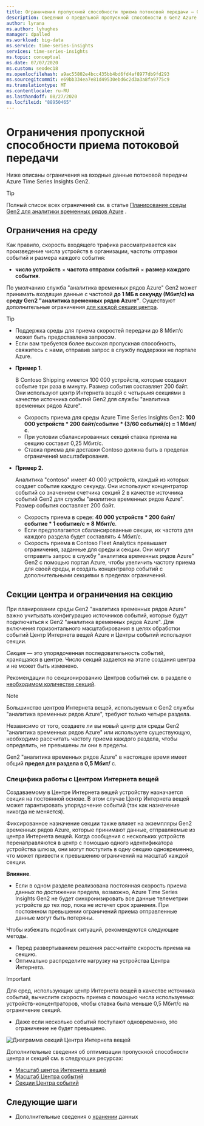 ```yaml
---
title: Ограничения пропускной способности приема потоковой передачи — Gen2 "аналитика временных рядов Azure" | Документация Майкрософт
description: Сведения о предельной пропускной способности в Gen2 Azure Time Series Insights.
author: lyrana
ms.author: lyhughes
manager: dpalled
ms.workload: big-data
ms.service: time-series-insights
services: time-series-insights
ms.topic: conceptual
ms.date: 07/07/2020
ms.custom: seodec18
ms.openlocfilehash: a9ac55802e4bcc435bb4bd6fd4af8977db9fd293
ms.sourcegitcommit: e69bb334ea7e81d49530ebd6c2d3a3a8fa9775c9
ms.translationtype: MT
ms.contentlocale: ru-RU
ms.lasthandoff: 08/27/2020
ms.locfileid: "88950465"
---
```

# <a name="streaming-ingestion-throughput-limits"></a>Ограничения пропускной способности приема потоковой передачи

Ниже описаны ограничения на входные данные потоковой передачи Azure Time Series Insights Gen2.

> [!TIP]
> Полный список всех ограничений см. в статье [Планирование среды Gen2 для аналитики временных рядов Azure](https://docs.microsoft.com/azure/time-series-insights/time-series-insights-update-plan#review-preview-limits) .

## <a name="per-environment-limitations"></a>Ограничения на среду

Как правило, скорость входящего трафика рассматривается как произведение числа устройств в организации, частоты отправки событий и размера каждого события:

*  **число устройств** × **частота отправки событий** × **размер каждого события**.

По умолчанию служба "аналитика временных рядов Azure" Gen2 может принимать входящие данные с частотой **до 1 МБ в секунду (Мбит/с) на среду Gen2 "аналитика временных рядов Azure"**. Существуют дополнительные ограничения [для каждой секции центра](./concepts-streaming-ingress-throughput-limits.md#hub-partitions-and-per-partition-limits).

> [!TIP]
>
> * Поддержка среды для приема скоростей передачи до 8 Мбит/с может быть предоставлена запросом.
> * Если вам требуется более высокая пропускная способность, свяжитесь с нами, отправив запрос в службу поддержки не портале Azure.
 
* **Пример 1**.

    В Contoso Shipping имеется 100 000 устройств, которые создают событие три раза в минуту. Размер события составляет 200 байт. Они используют центр Интернета вещей с четырьмя секциями в качестве источника событий Gen2 для службы "аналитика временных рядов Azure".

    * Скорость приема для среды Azure Time Series Insights Gen2: **100 000 устройств * 200 байт/событие * (3/60 событий/с) = 1 Мбит/с**.
    * При условии сбалансированных секций ставка приема на секцию составит 0,25 Мбит/с.
    * Ставка приема для доставки Contoso должна быть в пределах ограничений масштабирования.

* **Пример 2.**

    Аналитика "contoso" имеет 40 000 устройств, каждый из которых создает событие каждую секунду. Они используют концентратор событий со значением счетчика секций 2 в качестве источника событий Gen2 для службы "аналитика временных рядов Azure". Размер события составляет 200 байт.

    * Скорость приема в среде: **40 000 устройств * 200 байт/событие * 1 событие/с = 8 Мбит/с**.
    * Если предполагается сбалансированные секции, их частота для каждого раздела будет составлять 4 Мбит/с.
    * Скорость приема в Contoso Fleet Analytics превышает ограничения, заданные для среды и секции. Они могут отправить запрос в службу "аналитика временных рядов Azure" Gen2 с помощью портал Azure, чтобы увеличить частоту приема для своей среды, и создать концентратор событий с дополнительными секциями в пределах ограничений.

## <a name="hub-partitions-and-per-partition-limits"></a>Секции центра и ограничения на секцию

При планировании среды Gen2 "аналитика временных рядов Azure" важно учитывать конфигурацию источников событий, которые будут подключаться к Gen2 "аналитика временных рядов Azure". Для включения горизонтального масштабирования в целях обработки событий Центр Интернета вещей Azure и Центры событий используют секции. 

*Секция* — это упорядоченная последовательность событий, хранящаяся в центре. Число секций задается на этапе создания центра и не может быть изменено.

Рекомендации по секционированию Центров событий см. в разделе о [необходимом количестве секций](https://docs.microsoft.com/azure/event-hubs/event-hubs-faq#how-many-partitions-do-i-need).

> [!NOTE]
> Большинство центров Интернета вещей, используемых с Gen2 службы "аналитика временных рядов Azure", требуют только четыре раздела.

Независимо от того, создаете ли вы новый центр для среды Gen2 "аналитика временных рядов Azure" или используете существующую, необходимо рассчитать частоту приема каждого раздела, чтобы определить, не превышены ли они в пределы. 

Gen2 "аналитика временных рядов Azure" в настоящее время имеет общий **предел для раздела в 0,5 Мбит/** с.

### <a name="iot-hub-specific-considerations"></a>Специфика работы с Центром Интернета вещей

Создаваемому в Центре Интернета вещей устройству назначается секция на постоянной основе. В этом случае Центр Интернета вещей может гарантировать упорядочение событий (так как назначение никогда не меняется).

Фиксированное назначение секции также влияет на экземпляры Gen2 временных рядов Azure, которые принимают данные, отправляемые из центра Интернета вещей. Когда сообщения с нескольких устройств перенаправляются в центр с помощью одного идентификатора устройства шлюза, они могут поступить в одну секцию одновременно, что может привести к превышению ограничений на масштаб каждой секции.

**Влияние**.

* Если в одном разделе реализована постоянная скорость приема данных по достижении предела, возможно, Azure Time Series Insights Gen2 не будет синхронизировать все данные телеметрии устройств до тех пор, пока не истечет срок хранения. При постоянном превышении ограничений приема отправленные данные могут быть потеряны.

Чтобы избежать подобных ситуаций, рекомендуются следующие методы.

* Перед развертыванием решения рассчитайте скорость приема на секцию.
* Оптимально распределите нагрузку на устройства Центра Интернета.

> [!IMPORTANT]
> Для сред, использующих центр Интернета вещей в качестве источника событий, вычислите скорость приема с помощью числа используемых устройств-концентраторов, чтобы ставка была меньше 0,5 Мбит/с на ограничение секций.
>
> * Даже если несколько событий поступают одновременно, это ограничение не будет превышено.

  ![Диаграмма секций Центра Интернета вещей](media/concepts-ingress-overview/iot-hub-partiton-diagram.png)

Дополнительные сведения об оптимизации пропускной способности центра и секций см. в следующих ресурсах:

* [Масштаб центра Интернета вещей](https://docs.microsoft.com/azure/iot-hub/iot-hub-scaling)
* [Масштаб Центра событий](https://docs.microsoft.com/azure/event-hubs/event-hubs-scalability#throughput-units)
* [Секции Центра событий](https://docs.microsoft.com/azure/event-hubs/event-hubs-features#partitions)

## <a name="next-steps"></a>Следующие шаги

* Дополнительные сведения о [хранении](./concepts-storage.md) данных
